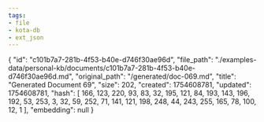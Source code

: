 ```yaml
---
tags:
- file
- kota-db
- ext_json
---
```

{
  "id": "c101b7a7-281b-4f53-b40e-d746f30ae96d",
  "file_path": "./examples-data/personal-kb/documents/c101b7a7-281b-4f53-b40e-d746f30ae96d.md",
  "original_path": "/generated/doc-069.md",
  "title": "Generated Document 69",
  "size": 202,
  "created": 1754608781,
  "updated": 1754608781,
  "hash": [
    166,
    123,
    220,
    93,
    83,
    32,
    195,
    121,
    84,
    193,
    143,
    196,
    192,
    53,
    253,
    3,
    32,
    59,
    252,
    71,
    141,
    121,
    198,
    248,
    44,
    243,
    255,
    165,
    78,
    100,
    12,
    1
  ],
  "embedding": null
}